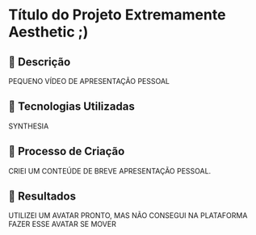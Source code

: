 # Título do Projeto Extremamente Aesthetic ;)

## 📒 Descrição
PEQUENO VÍDEO DE APRESENTAÇÃO PESSOAL

## 🤖 Tecnologias Utilizadas
SYNTHESIA
## 🧐 Processo de Criação
CRIEI UM CONTEÚDE DE BREVE APRESENTAÇÃO PESSOAL.

## 🚀 Resultados
UTILIZEI UM AVATAR PRONTO, MAS NÃO CONSEGUI NA PLATAFORMA FAZER ESSE AVATAR SE MOVER
